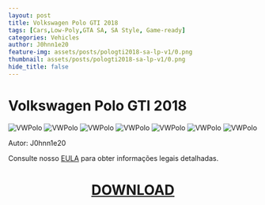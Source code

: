 ```yaml
---
layout: post
title: Volkswagen Polo GTI 2018
tags: [Cars,Low-Poly,GTA SA, SA Style, Game-ready]
categories: Vehicles
author: J0hnn1e20
feature-img: assets/posts/pologti2018-sa-lp-v1/0.png
thumbnail: assets/posts/pologti2018-sa-lp-v1/0.png
hide_title: false
---
```


# Volkswagen Polo GTI 2018

![VWPolo](/assets/posts/pologti2018-sa-lp-v1/0.png)
![VWPolo](/assets/posts/pologti2018-sa-lp-v1/1.png)
![VWPolo](/assets/posts/pologti2018-sa-lp-v1/2.png)
![VWPolo](/assets/posts/pologti2018-sa-lp-v1/3.png)
![VWPolo](/assets/posts/pologti2018-sa-lp-v1/4.png)
![VWPolo](/assets/posts/pologti2018-sa-lp-v1/5.png)
![VWPolo](/assets/posts/pologti2018-sa-lp-v1/6.png)

Autor: J0hnn1e20

Consulte nosso [EULA](https://j0hnn1e20.github.io/EULA.html) para obter informações legais detalhadas.

<h1 style="text-align: center; color: white;">
    <a href="/assets/posts/pologti2018-sa-lp-v1/PoloGTI2018-Civil-SA-v1.zip" download>DOWNLOAD</a>
<h1>